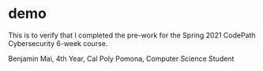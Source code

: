 # demo
This is to verify that I completed the pre-work for the Spring 2021 CodePath Cybersecurity 6-week course.

Benjamin Mai,
4th Year, Cal Poly Pomona, Computer Science Student
